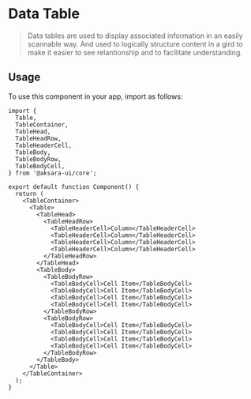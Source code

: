 # Data Table

> Data tables are used to display associated information in an easily scannable way. And used to logically structure content in a gird to make it easier to see relantionship and to facilitate understanding.

## Usage

To use this component in your app, import as follows:

```tsx
import {
  Table,
  TableContainer,
  TableHead,
  TableHeadRow,
  TableHeaderCell,
  TableBody,
  TableBodyRow,
  TableBodyCell,
} from '@aksara-ui/core';

export default function Component() {
  return (
    <TableContainer>
      <Table>
        <TableHead>
          <TableHeadRow>
            <TableHeaderCell>Column</TableHeaderCell>
            <TableHeaderCell>Column</TableHeaderCell>
            <TableHeaderCell>Column</TableHeaderCell>
            <TableHeaderCell>Column</TableHeaderCell>
          </TableHeadRow>
        </TableHead>
        <TableBody>
          <TableBodyRow>
            <TableBodyCell>Cell Item</TableBodyCell>
            <TableBodyCell>Cell Item</TableBodyCell>
            <TableBodyCell>Cell Item</TableBodyCell>
            <TableBodyCell>Cell Item</TableBodyCell>
          </TableBodyRow>
          <TableBodyRow>
            <TableBodyCell>Cell Item</TableBodyCell>
            <TableBodyCell>Cell Item</TableBodyCell>
            <TableBodyCell>Cell Item</TableBodyCell>
            <TableBodyCell>Cell Item</TableBodyCell>
          </TableBodyRow>
        </TableBody>
      </Table>
    </TableContainer>
  );
}
```
